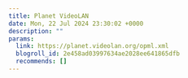```yaml
---
title: Planet VideoLAN
date: Mon, 22 Jul 2024 23:30:02 +0000
description: ""
params:
  link: https://planet.videolan.org/opml.xml
  blogroll_id: 2e458ad03997634ae2028ee641865dfb
  recommends: []
---
```


